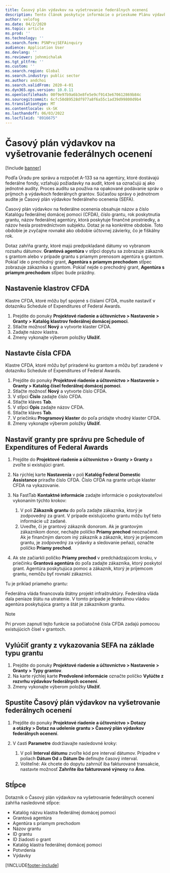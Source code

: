 ```yaml
---
title: Časový plán výdavkov na vyšetrovanie federálnych ocenení
description: Tento článok poskytuje informácie o prieskume Plánu výdavkov federálnych ocenení.
author: velofog
ms.date: 04/2/2020
ms.topic: article
ms.prod: ''
ms.technology: ''
ms.search.form: PSNProjSEFAinquiry
audience: Application User
ms.devlang: ''
ms.reviewer: johnmichalak
ms.tgt_pltfrm: ''
ms.custom: ''
ms.search.region: Global
ms.search.industry: public sector
ms.author: andchoi
ms.search.validFrom: 2020-4-01
ms.dyn365.ops.version: 10.0.11
ms.openlocfilehash: 00f9e97b9a6b3e8fe5e9cf9143e670612869b84c
ms.sourcegitcommit: 6cfc50d89528df977a8f6a55c1ad39d99800d9b4
ms.translationtype: MT
ms.contentlocale: sk-SK
ms.lasthandoff: 06/03/2022
ms.locfileid: "8916675"
---
```

# <a name="schedule-of-expenditures-of-federal-awards-inquiry"></a>Časový plán výdavkov na vyšetrovanie federálnych ocenení

[!include [banner](../includes/banner.md)]

Podľa Úradu pre správu a rozpočet A-133 sa na agentúry, ktoré dostávajú federálne fondy, vzťahujú požiadavky na audit, ktoré sa označujú aj ako jednotné audity. Proces auditu sa používa na opakované podávanie správ o príjmoch a výdavkoch federálnych grantov. Súčasťou správy o jednotnom audite je Časový plán výdavkov federálneho ocenenia (SEFA).

Časový plán výdavkov na federálne ocenenia obsahuje názov a číslo Katalógu federálnej domácej pomoci (CFDA), číslo grantu, rok poskytnutia grantu, názov federálnej agentúry, ktorá poskytuje finančné prostriedky, a názov hesla prostredníctvom subjektu. Dotaz je na konkrétne obdobie. Toto obdobie je zvyčajne rovnaké ako obdobie účtovnej závierky, čo je fiškálny rok.

Dotaz zahŕňa granty, ktoré majú predpokladané dátumy vo vybranom rozsahu dátumov. **Grantová agentúra** v stĺpci dopytu sa zobrazuje zákazník s grantom alebo v prípade grantu s priamym prenosom agentúra s grantom. Pokiaľ ide o prechodný grant, **Agentúra s priamym prechodom** stĺpec zobrazuje zákazníka s grantom. Pokiaľ nejde o prechodný grant, **Agentúra s priamym prechodom** stĺpec bude prázdny.

## <a name="set-up-the-cfda-clusters"></a>Nastavenie klastrov CFDA

Klastre CFDA, ktoré môžu byť spojené s číslami CFDA, musíte nastaviť v dotazníku Schedule of Expenditures of Federal Awards.

1. Prejdite do ponuky **Projektové riadenie a účtovníctvo \> Nastavenie \> Granty \> Katalóg klastrov federálnej domácej pomoci**.
2. Stlačte možnosť **Nový** a vytvorte klaster CFDA.
3. Zadajte názov klastra.
4. Zmeny vykonajte výberom položky **Uložiť**.

## <a name="set-up-cfda-numbers"></a>Nastavte čísla CFDA

Klastre CFDA, ktoré môžu byť priradené ku grantom a môžu byť zaradené v dotazníku Schedule of Expenditures of Federal Awards.

1. Prejdite do ponuky **Projektové riadenie a účtovníctvo \> Nastavenie \> Granty \> Katalóg čísel federálnej domácej pomoci**.
2. Stlačte možnosť **Nový** a vytvorte číslo CFDA.
3. V stĺpci **Číslo** zadajte číslo CFDA.
4. Stlačte kláves **Tab**.
5. V stĺpci **Opis** zadajte názov CFDA.
6. Stlačte kláves **Tab**.
7. V priečinku **Programový klaster** do poľa pridajte vhodný klaster CFDA.
8. Zmeny vykonajte výberom položky **Uložiť**.

## <a name="set-up-grants-to-report-for-the-schedule-of-expenditures-of-federal-awards-inquiry"></a>Nastaviť granty pre správu pre Schedule of Expenditures of Federal Awards

1. Prejdite do **Projektové riadenie a účtovníctvo \> Granty \> Granty** a zvoľte si existujúci grant.
2. Na rýchlej karte **Nastavenia** v poli **Katalóg Federal Domestic Assistance** priraďte číslo CFDA. Číslo CFDA na grante určuje klaster CFDA na vykazovanie.
3. Na FastTab **Kontaktné informácie** zadajte informácie o poskytovateľovi vykonaním týchto krokov:

    1. V poli **Zákazník grantu** do poľa zadajte zákazníka, ktorý je zodpovedný za grant. V prípade existujúceho grantu môžu byť tieto informácie už zadané.
    2. Uveďte, či je grantový zákazník donorom. Ak je grantovým zákazníkom donor, nechajte políčko **Priamy prechod** neoznačené. Ak je finančným darcom iný zákazník a zákazník, ktorý je príjemcom grantu, je zodpovedný za výdavky a sledovanie peňazí, označte políčko **Priamy prechod**.

4. Ak ste začiarkli políčko **Priamy prechod** v predchádzajúcom kroku, v priečinku **Grantová agentúra** do poľa zadajte zákazníka, ktorý poskytol grant. Agentúra poskytujúca pomoc a zákazník, ktorý je príjemcom grantu, nemôžu byť rovnakí zákazníci.

Tu je príklad priameho grantu:

Federálna vláda financovala štátny projekt infraštruktúry. Federálna vláda dala peniaze štátu na utratenie. V tomto prípade je federálnou vládou agentúra poskytujúca granty a štát je zákazníkom grantu.

> [!NOTE] 
> Pri prvom zapnutí tejto funkcie sa počiatočné čísla CFDA zadajú pomocou existujúcich čísel v grantoch.

## <a name="exclude-grants-from-sefa-reporting-based-on-the-grant-type"></a>Vylúčiť granty z vykazovania SEFA na základe typu grantu

1. Prejdite do ponuky **Projektové riadenie a účtovníctvo \> Nastavenie \> Granty \> Typy grantov**.
2. Na karte rýchlej karte **Predvolené informácie** označte políčko **Vylúčte z rozvrhu výdavkov federálnych ocenení**.
3. Zmeny vykonajte výberom položky **Uložiť**.

## <a name="run-the-schedule-of-expenditures-of-federal-awards-inquiry"></a>Spustite Časový plán výdavkov na vyšetrovanie federálnych ocenení

1. Prejdite do ponuky **Projektové riadenie a účtovníctvo \> Dotazy a otázky \> Dotaz na udelenie grantu \> Časový plán výdavkov federálnych ocenení**.
2. V časti **Parametre** dodržiavajte nasledovné kroky:

    1. V poli **Interval dátumu** zvoľte kód pre interval dátumov. Prípadne v poliach **Dátum Od** a **Dátum Do** definujte časový interval.
    2. Voliteľné: Ak chcete do dopytu zahrnúť iba fakturované transakcie, nastavte možnosť **Zahrňte iba fakturované výnosy** na **Áno**.

## <a name="columns"></a>Stĺpce

Dotazník o Časový plán výdavkov na vyšetrovanie federálnych ocenení zahŕňa nasledovné stĺpce:

- Katalóg názvu klastra federálnej domácej pomoci
- Grantová agentúra
- Agentúra s priamym prechodom
- Názov grantu
- ID grantu
- ID žiadosti o grant
- Katalóg klastra federálnej domácej pomoci
- Potvrdenia
- Výdavky


[!INCLUDE[footer-include](../includes/footer-banner.md)]